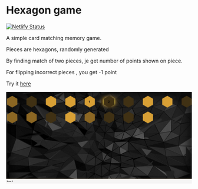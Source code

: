 # Hexagon game

[![Netlify Status](https://api.netlify.com/api/v1/badges/8d965355-e14c-4e7a-a133-c6991c692bc1/deploy-status)](https://app.netlify.com/sites/musing-curie-fbb467/deploys)

A simple card matching memory game.

Pieces are hexagons, randomly generated

By finding match of two pieces, je get number of points shown on piece.

For flipping incorrect pieces , you get -1 point

Try it [here](https://musing-curie-fbb467.netlify.app)

![hexagon_game](readme/hexagon%20game.jpg)
